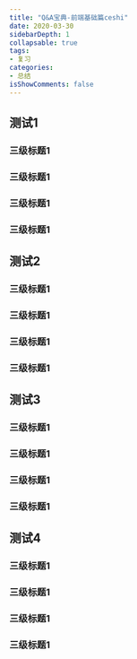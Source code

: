 ```yaml
---
title: "Q&A宝典-前端基础篇ceshi"
date: 2020-03-30
sidebarDepth: 1
collapsable: true
tags:
- 复习
categories:
- 总结
isShowComments: false
---
```


<Boxx/>

## 测试1
### 三级标题1
### 三级标题1
### 三级标题1
### 三级标题1




## 测试2
### 三级标题1
### 三级标题1
### 三级标题1
### 三级标题1




## 测试3




### 三级标题1
### 三级标题1
### 三级标题1
### 三级标题1


## 测试4


### 三级标题1
### 三级标题1
### 三级标题1
### 三级标题1

